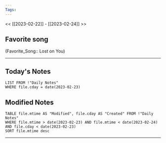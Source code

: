 ```yaml
---
Tags:
---
```

<< [[2023-02-22]] - [[2023-02-24]] >>
## Favorite song
(Favorite_Song:: Lost on You)

___
## Today's Notes
```dataview
LIST FROM !"Daily Notes"
WHERE file.cday = date(2023-02-23)
```
## Modified Notes
```dataview
TABLE file.mtime AS "Modified", file.cday AS "Created" FROM !"Daily Notes" 
WHERE file.mtime > date(2023-02-23) AND file.mtime < date(2023-02-24) AND file.cday < date(2023-02-23)
SORT file.mtime desc
```
___
